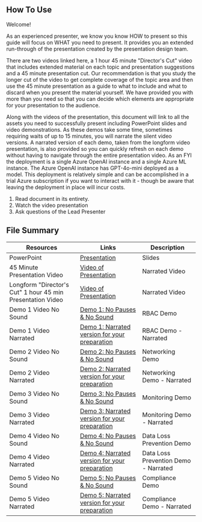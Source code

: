 ## How To Use

Welcome!

As an experienced presenter, we know you know HOW to present so this guide will focus on WHAT you need to present. It provides you an extended run-through of the presentation created by the presentation design team. 

There are two videos linked here, a 1 hour 45 minute "Director's Cut" video that includes extended material on each topic and presentation suggestions and a 45 minute presentation cut. Our recommendation is that you study the longer cut of the video to get complete coverage of the topic area and then use the 45 minute presentation as a guide to what to include and what to discard when you present the material yourself. We have provided you with more than you need so that you can decide which elements are appropriate for your presentation to the audience.  

Along with the videos of the presentation, this document will link to all the assets you need to successfully present including PowerPoint slides and video demonstrations. As these demos take some time, sometimes requiring waits of up to 15 minutes, you will narrate the silent video versions. A narrated version of each demo, taken from the longform video presentation, is also provided so you can quickly refresh on each demo without having to navigate through the entire presentation video. As an FYI the deployment is a single Azure OpenAI instance and a single Azure ML instance. The Azure OpenAI instance has GPT-4o-mini deployed as a model. This deployment is relatively simple and can be accomplished in a trial Azure subscription if you want to interact with it - though be aware that leaving the deployment in place will incur costs.

1.  Read document in its entirety.
2.  Watch the video presentation
3.  Ask questions of the Lead Presenter

## File Summary

| Resources          | Links                            | Description |
|-------------------|----------------------------------|-------------------|
| PowerPoint        | [Presentation](https://aka.ms/AAryr63)| Slides |
| 45 Minute Presentation Video | [Video of Presentation](https://aka.ms/AAs3sy2)| Narrated Video |
| Longform "Director's Cut" 1 hour 45 min Presentation Video | [Video of Presentation](https://aka.ms/AAs1rwt)| Narrated Video |
| Demo 1 Video No Sound | [Demo 1: No Pauses & No Sound](https://aka.ms/AAs1k7t) | RBAC Demo |
| Demo 1 Video Narrated | [Demo 1: Narrated version for your preparation](https://aka.ms/AAs1rwu) | RBAC Demo - Narrated |
| Demo 2 Video No Sound | [Demo 2: No Pauses & No Sound](https://aka.ms/AAs1zmr) | Networking Demo |
| Demo 2 Video Narrated | [Demo 2: Narrated version for your preparation](https://aka.ms/AAs1k7v) | Networking Demo - Narrated |
| Demo 3 Video No Sound | [Demo 3: No Pauses & No Sound](https://aka.ms/AAs1k7s) | Monitoring Demo |
| Demo 3 Video Narrated | [Demo 3: Narrated version for your preparation](https://aka.ms/AAs1rwx) | Monitoring Demo - Narrated |
| Demo 4 Video No Sound | [Demo 4: No Pauses & No Sound](https://aka.ms/AAs1rwv) | Data Loss Prevention Demo |
| Demo 4 Video Narrated | [Demo 4: Narrated version for your preparation](https://aka.ms/AAs1zmp) | Data Loss Prevention Demo - Narrated |
| Demo 5 Video No Sound | [Demo 5: No Pauses & No Sound](https://aka.ms/AAs1rww) | Compliance Demo |
| Demo 5 Video Narrated | [Demo 5: Narrated version for your preparation](https://aka.ms/AAs1k7w) | Compliance Demo - Narrated |
